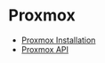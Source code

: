 # Proxmox
* [Proxmox Installation](/proxmox/proxmox-installation)
* [Proxmox API](/proxmox/proxmox-api)
